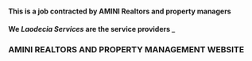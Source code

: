 #### This is a job contracted by AMINI Realtors and property managers
#### We *Laodecia Services* are the service providers _ 

### AMINI REALTORS AND PROPERTY MANAGEMENT WEBSITE 